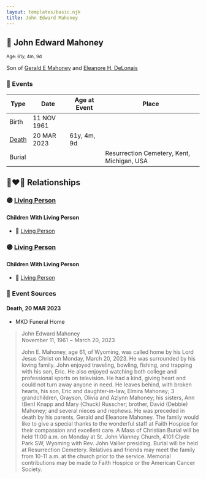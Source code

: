 ```yaml
---
layout: templates/basic.njk
title: John Edward Mahoney
---
```

## 🔵 John Edward Mahoney
<small>Age: 61y, 4m, 9d</small>

Son of [Gerald E Mahoney](/people/1/10062624) and [Eleanore H. DeLonais](/people/4/45463626)

### 📆 Events

Type | Date | Age at Event | Place
------ | ------ | ------ | ------
Birth | 11 NOV 1961 |  |
[Death](#event-event-3) | 20 MAR 2023 | 61y, 4m, 9d |
Burial |  |  | Resurrection Cemetery, Kent, Michigan, USA

## 👩‍❤️‍👨 Relationships

### 🟣 [Living Person](/people/2/27906701)

#### Children With Living Person
* 🔵 [Living Person](/people/7/79073611)
### 🟣 [Living Person](/people/9/92555368)

#### Children With Living Person
* 🔵 [Living Person](/people/4/4287670)
### 📰 Event Sources

#### <a id="event-event-3"></a> Death, 20 MAR 2023
* MKD Funeral Home
>   
  > John Edward Mahoney  
  > November 11, 1961 ~ March 20, 2023  
  >   
  > John E. Mahoney, age 61, of Wyoming, was called home by his Lord Jesus Christ on Monday, March 20, 2023. He was surrounded by his loving family. John enjoyed traveling, bowling, fishing, and trapping with his son, Eric. He also enjoyed watching both college and professional sports on television. He had a kind, giving heart and could not turn away anyone in need. He leaves behind, with broken hearts, his son, Eric and daughter-in-law, Elmira Mahoney; 3 grandchildren, Grayson, Olivia and Azlynn Mahoney; his sisters, Ann (Ben) Knapp and Mary (Chuck) Russcher; brother, David (Debbie) Mahoney; and several nieces and nephews. He was preceded in death by his parents, Gerald and Eleanore Mahoney. The family would like to give a special thanks to the wonderful staff at Faith Hospice for their compassion and excellent care. A Mass of Christian Burial will be held 11:00 a.m. on Monday at St. John Vianney Church, 4101 Clyde Park SW, Wyoming with Rev. John Vallier presiding. Burial will be held at Resurrection Cemetery. Relatives and friends may meet the family from 10-11 a.m. at the church prior to the service. Memorial contributions may be made to Faith Hospice or the American Cancer Society.
